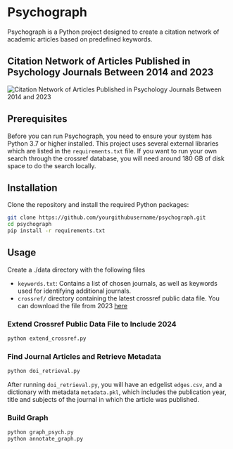# Psychograph

Psychograph is a Python project designed to create a citation network of academic articles based on predefined keywords. 

## Citation Network of Articles Published in Psychology Journals Between 2014 and 2023
![Citation Network of Articles Published in Psychology Journals Between 2014 and 2023](https://github.com/nanda2502/psychograph/blob/main/data/annotated_graph_black_background.png)

## Prerequisites

Before you can run Psychograph, you need to ensure your system has Python 3.7 or higher installed. This project uses several external libraries which are listed in the `requirements.txt` file.
If you want to run your own search through the crossref database, you will need around 180 GB of disk space to do the search locally. 

## Installation

Clone the repository and install the required Python packages:

```bash
git clone https://github.com/yourgithubusername/psychograph.git
cd psychograph
pip install -r requirements.txt
```

## Usage

Create a ./data directory with the following files

- `keywords.txt`: Contains a list of chosen journals, as well as keywords used for identifying additional journals.
- `crossref/` directory containing the latest crossref public data file. You can download the file from 2023 [here](https://academictorrents.com/details/d9e554f4f0c3047d9f49e448a7004f7aa1701b69)


### Extend Crossref Public Data File to Include 2024 
```bash
python extend_crossref.py
``` 

### Find Journal Articles and Retrieve Metadata
```bash
python doi_retrieval.py
```

After running `doi_retrieval.py`, you will have an edgelist `edges.csv`, and a dictionary with metadata `metadata.pkl`, which includes the publication year, title and subjects of the journal in which the article was published.

### Build Graph

```bash
python graph_psych.py
python annotate_graph.py
``` 
